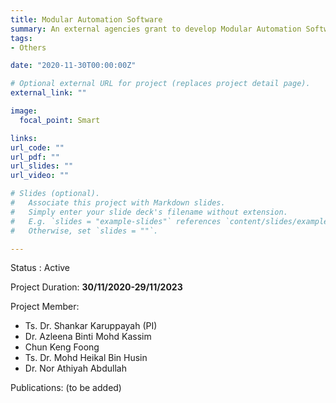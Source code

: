 ```yaml
---
title: Modular Automation Software
summary: An external agencies grant to develop Modular Automation Software. 
tags:
- Others

date: "2020-11-30T00:00:00Z"

# Optional external URL for project (replaces project detail page).
external_link: ""

image:
  focal_point: Smart

links:
url_code: ""
url_pdf: ""
url_slides: ""
url_video: ""

# Slides (optional).
#   Associate this project with Markdown slides.
#   Simply enter your slide deck's filename without extension.
#   E.g. `slides = "example-slides"` references `content/slides/example-slides.md`.
#   Otherwise, set `slides = ""`.

---
```


Status : Active

Project Duration: **30/11/2020-29/11/2023**
   
Project Member:
- Ts. Dr. Shankar Karuppayah (PI)
- Dr. Azleena Binti Mohd Kassim
- Chun Keng Foong
- Ts. Dr. Mohd Heikal Bin Husin 
- Dr. Nor Athiyah Abdullah

Publications:
(to be added)